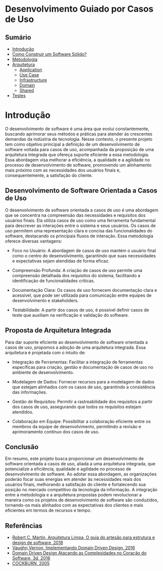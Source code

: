 # Desenvolvimento Guiado por Casos de Uso

## Sumário

- [Introdução](README.md)
- [Como Construir um Software Sólido?](software_solido.md)
- [Metodologia](7-metodologia.md)
- [Arquitetura](8-definicao_arq.md)
    - [Application](2-application.md)
    - [Use Case](3-use_case.md)
    - [Infrastructure](4-infra.md)
    - [Domain](5-domain.md)
    - [Shared](9-shared.md)
- [Testes](testes.md)




# Introdução

O desenvolvimento de software é uma área que evolui constantemente, buscando aprimorar seus métodos e práticas para atender às crescentes demandas da indústria de tecnologia. Nesse contexto, o presente projeto tem como objetivo principal a definição de um desenvolvimento de software voltada para casos de uso, acompanhada da proposição de uma arquitetura integrada que ofereça suporte eficiente a essa metodologia. Essa abordagem visa melhorar a eficiência, a qualidade e a agilidade no processo de desenvolvimento de software, promovendo um alinhamento mais próximo com as necessidades dos usuários finais e, consequentemente, a satisfação do cliente.

## Desenvolvimento de Software Orientada a Casos de Uso

O desenvolvimento de software orientada a casos de uso é uma abordagem que se concentra na compreensão das necessidades e requisitos dos usuários finais. Ela utiliza casos de uso como uma ferramenta fundamental para descrever as interações entre o sistema e seus usuários. Os casos de uso permitem uma representação clara e concisa das funcionalidades do software, destacando os principais fluxos de interação. Essa metodologia oferece diversas vantagens:

- Foco no Usuário: A abordagem de casos de uso mantém o usuário final como o centro do desenvolvimento, garantindo que suas necessidades e expectativas sejam atendidas de forma eficaz.

- Compreensão Profunda: A criação de casos de uso permite uma compreensão detalhada dos requisitos do sistema, facilitando a identificação de funcionalidades críticas.

- Documentação Clara: Os casos de uso fornecem documentação clara e acessível, que pode ser utilizada para comunicação entre equipes de desenvolvimento e stakeholders.

- Testabilidade: A partir dos casos de uso, é possível definir casos de teste que auxiliam na verificação e validação do software.

## Proposta de Arquitetura Integrada

Para dar suporte eficiente ao desenvolvimento de software orientada a casos de uso, propomos a adoção de uma arquitetura integrada. Essa arquitetura é projetada com o intuito de:

- Integração de Ferramentas: Facilitar a integração de ferramentas específicas para criação, gestão e documentação de casos de uso no ambiente de desenvolvimento.

- Modelagem de Dados: Fornecer recursos para a modelagem de dados que estejam alinhados com os casos de uso, garantindo a consistência das informações.

- Gestão de Requisitos: Permitir a rastreabilidade dos requisitos a partir dos casos de uso, assegurando que todos os requisitos estejam atendidos.

- Colaboração em Equipe: Possibilitar a colaboração eficiente entre os membros da equipe de desenvolvimento, permitindo a revisão e aprimoramento contínuo dos casos de uso.

## Conclusão

Em resumo, este projeto busca proporcionar um desenvolvimento de software orientada a casos de uso, aliada a uma arquitetura integrada, que potencialize a eficiência, qualidade e agilidade no processo de desenvolvimento de software. Ao adotar essa abordagem, as organizações poderão focar suas energias em atender às necessidades reais dos usuários finais, melhorando a satisfação do cliente e fortalecendo sua posição no mercado competitivo da tecnologia da informação. A integração entre a metodologia e a arquitetura propostas podem revolucionar a maneira como os projetos de desenvolvimento de software são conduzidos, tornando-os mais alinhados com as expectativas dos clientes e mais eficientes em termos de recursos e tempo.

## Referências

- [Robert C. Martin, Arquitetura Limpa, O guia do artesão para estrutura e design de software, 2018](https://www.amazon.com.br/Arquitetura-Limpa-Artes%C3%A3o-Estrutura-Software/dp/8550804606)
- [Vaughn Vernon, Implementando Domain Driven Design, 2016](https://www.amazon.com/Implementing-Domain-Driven-Design-Vaughn-Vernon/dp/0321834577)
- [Domain Driven Design Atacando as Complexidades no Coração do Software, 3d, 2016](https://www.amazon.com.br/Domain-driven-design-atacando-complexidades-software/dp/8550800651/ref=asc_df_8550800651/?tag=googleshopp00-20&linkCode=df0&hvadid=379739109739&hvpos=&hvnetw=g&hvrand=10169357866456031260&hvpone=&hvptwo=&hvqmt=&hvdev=c&hvdvcmdl=&hvlocint=&hvlocphy=9102416&hvtargid=pla-809277038576&psc=1)
- [COCKBURN, 2005](https://alistair.cockburn.us/coming-soon/)
